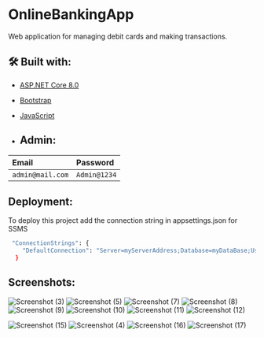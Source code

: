 
# OnlineBankingApp

Web application for managing debit cards and making transactions.



## 🛠 Built with:

 - [ASP.NET Core 8.0](https://learn.microsoft.com/en-us/aspnet/core/release-notes/aspnetcore-8.0?view=aspnetcore-7.0)
  - [Bootstrap](https://getbootstrap.com/)
- [JavaScript](https://www.javascript.com/)

- ## Admin:

| Email | Password     |         
| :-------- | :------- |
| `admin@mail.com` | `Admin@1234` | 

## Deployment:

To deploy this project add the connection string in  appsettings.json for SSMS

```bash
 "ConnectionStrings": {
    "DefaultConnection": "Server=myServerAddress;Database=myDataBase;User Id=myUsername;password=myPassword;Trusted_Connection=False;MultipleActiveResultSets=true;"
  }
```


## Screenshots:

![Screenshot (3)](https://github.com/vladislavnikov/OnlineBankingApp/assets/114019283/86dc9c7a-3610-4085-808f-b1c1cc81ee32)
![Screenshot (5)](https://github.com/vladislavnikov/OnlineBankingApp/assets/114019283/53a53ec2-0e38-46ac-bc06-53aa216c1bff)
![Screenshot (7)](https://github.com/vladislavnikov/OnlineBankingApp/assets/114019283/fff72c41-0669-4016-9df8-90b4491026ee)
![Screenshot (8)](https://github.com/vladislavnikov/OnlineBankingApp/assets/114019283/908d1d2d-bba0-4b4d-80da-7f567549c8aa)
![Screenshot (9)](https://github.com/vladislavnikov/OnlineBankingApp/assets/114019283/4d22cab4-62e9-43e1-a6d7-cada1600f0bb)
![Screenshot (10)](https://github.com/vladislavnikov/OnlineBankingApp/assets/114019283/f96f3804-968b-4a6e-80d8-3f00a8ec25cf)
![Screenshot (11)](https://github.com/vladislavnikov/OnlineBankingApp/assets/114019283/bd089c16-2474-4b1a-ace5-347a45243a4f)
![Screenshot (12)](https://github.com/vladislavnikov/OnlineBankingApp/assets/114019283/2fb3cc98-fc10-4e0b-b7d2-6a6461360621)

![Screenshot (15)](https://github.com/vladislavnikov/OnlineBankingApp/assets/114019283/91f9a948-4991-497c-b689-ae24d3a17d32)
![Screenshot (4)](https://github.com/vladislavnikov/OnlineBankingApp/assets/114019283/3360f85f-bb52-4c08-be06-4cbb8cde819b)
![Screenshot (16)](https://github.com/vladislavnikov/OnlineBankingApp/assets/114019283/7eaa934f-46cd-475c-a088-6ab91680772f)
![Screenshot (17)](https://github.com/vladislavnikov/OnlineBankingApp/assets/114019283/f845f242-f163-4f00-8261-80d87cee9ae8)
